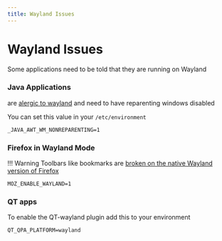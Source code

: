```yaml
---
title: Wayland Issues
---
```

# Wayland Issues

Some applications need to be told that they are running on Wayland

### Java Applications 
are [alergic to wayland](https://wiki.archlinux.org/title/Wayland#Java) and need to have reparenting windows disabled

You can set this value in your `/etc/environment`
```
_JAVA_AWT_WM_NONREPARENTING=1
```

### Firefox in Wayland Mode

!!! Warning
Toolbars like bookmarks are [broken on the native Wayland version of Firefox](https://www.reddit.com/r/swaywm/comments/rov776/comment/hqeftnw/?utm_source=share&utm_medium=web2x&context=3)
```
MOZ_ENABLE_WAYLAND=1
```

### QT apps
To enable the QT-wayland plugin add this to your environment
```
QT_QPA_PLATFORM=wayland
```
